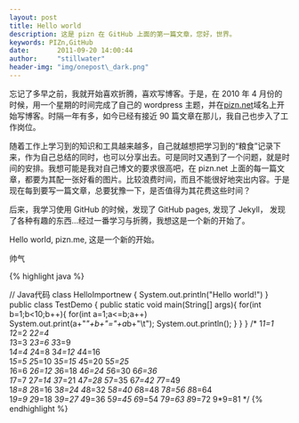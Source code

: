 ```yaml
---
layout: post
title: Hello world
description: 这是 pizn 在 GitHub 上面的第一篇文章，您好，世界。
keywords: PIZn,GitHub
date:       2011-09-20 14:00:44
author:     "stillwater"
header-img: "img/onepost\_dark.png"
---
```

忘记了多早之前，我就开始喜欢折腾，喜欢写博客。于是，在 2010 年 4 月份的时候，用一个星期的时间完成了自己的 wordpress 主题，并在<a href="http://www.pizn.net" target="_blank">pizn.net</a>域名上开始写博客。时隔一年有多，如今已经有接近 90 篇文章在那儿，我自己也步入了工作岗位。

随着工作上学习到的知识和工具越来越多，自己就越想把学习到的“粮食”记录下来，作为自己总结的同时，也可以分享出去。可是同时又遇到了一个问题，就是时间的安排。我想可能是我对自己博文的要求很高吧，在 pizn.net 上面的每一篇文章，都要为其配一张好看的图片。比较浪费时间，而且不能很好地突出内容。于是现在每到要写一篇文章，总要犹豫一下，是否值得为其花费这些时间？

后来，我学习使用 GitHub 的时候，发现了 GitHub pages, 发现了 Jekyll， 发现了各种有趣的东西...经过一番学习与折腾，我想这是一个新的开始了。

Hello world, pizn.me, 这是一个新的开始。
<pre>帅气</pre>
{% highlight java %}

// Java代码
class HelloImportnew {
System.out.println("Hello world!")
}
public class TestDemo {
public static void main(String[] args){
for(int b=1;b<10;b++){
for(int a=1;a<=b;a++)
System.out.print(a+"*"+b+"="+a*b+"\t");
System.out.println();
}
}
}
/*
1*1=1    
1*2=2    2*2=4    
1*3=3    2*3=6    3*3=9    
1*4=4    2*4=8    3*4=12    4*4=16    
1*5=5    2*5=10    3*5=15    4*5=20    5*5=25    
1*6=6    2*6=12    3*6=18    4*6=24    5*6=30    6*6=36    
1*7=7    2*7=14    3*7=21    4*7=28    5*7=35    6*7=42    7*7=49    
1*8=8    2*8=16    3*8=24    4*8=32    5*8=40    6*8=48    7*8=56    8*8=64    
1*9=9    2*9=18    3*9=27    4*9=36    5*9=45    6*9=54    7*9=63    8*9=72    9*9=81
*/
{% endhighlight %}
